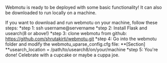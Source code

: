 Webmotu is ready to be deployed with some basic functionality! It can also be downloaded to run locally on a machine.

If you want to download and run webmotu on your machine, follow these steps:
*step 1: ssh username@servername
*step 2: Install Flask and usearch(8 or above!)
*step 3: clone webmotu from github: https://github.com/shrutakirti/webmotu.git
*step 4: Go into the webmotu folder and modify the webmotu_uparse_config.cfg file:
	**[Section]
        **usearch_location = /path/to/usearch8/on/your/machine
*step 5: You're done! Celebrate with a cupcake or maybe a cuppa joe.
